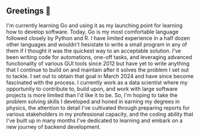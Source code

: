 ## Greetings 👋

I'm currently learning Go and using it as my launching point for learning how to develop software. Today, Go is my most comfortable language followed closely by Python and R. I have limited experience in a half dozen other languages and wouldn't hesistate to write a small program in any of them if I thought it was the quickest way to an acceptable solution. I've been writing code for automations, one-off tasks, and leveraging advanced functionality of various GUI tools since 2012 but have yet to write anything that I continue to build on and maintain after it solves the problem I set out to tackle. I set out to obtain that goal in March 2024 and have since become fascinated with the process. I currently work as a data scientist where my opportunity to contribute to, build upon, and work with large software projects is more limited than I'd like it to be. So, I'm hoping to take the problem solving skills I developed and honed in earning my degrees in physics, the attention to detail I've cultivated through preparing reports for various stakeholders in my professional capacity, and the coding ability that I've built up in many months I've dedicated to learning and embark on a new journey of backend development. 

<!--
**KidMuon/KidMuon** is a ✨ _special_ ✨ repository because its `README.md` (this file) appears on your GitHub profile.

Here are some ideas to get you started:

- 🔭 I’m currently working on ...
- 🌱 I’m currently learning ...
- 👯 I’m looking to collaborate on ...
- 🤔 I’m looking for help with ...
- 💬 Ask me about ...
- 📫 How to reach me: ...
- 😄 Pronouns: ...
- ⚡ Fun fact: ...
-->

